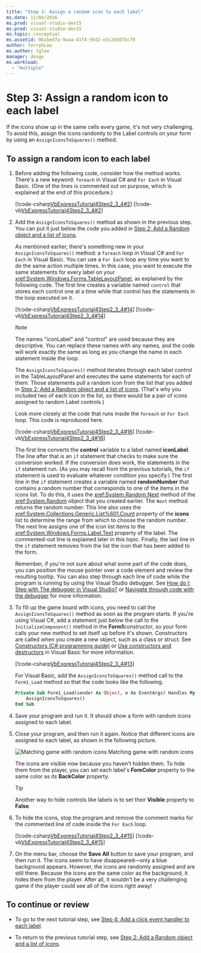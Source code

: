 ```yaml
---
title: "Step 3: Assign a random icon to each label"
ms.date: 11/04/2016
ms.prod: visual-studio-dev15
ms.prod: visual-studio-dev15
ms.topic: conceptual
ms.assetid: 0ba5ed7a-9aaa-41f4-95d2-e3c2d567bc79
author: TerryGLee
ms.author: tglee
manager: douge
ms.workload:
  - "multiple"
---
```

# Step 3: Assign a random icon to each label
If the icons show up in the same cells every game, it's not very challenging. To avoid this, assign the icons randomly to the Label controls on your form by using an `AssignIconsToSquares()` method.

## To assign a random icon to each label

1.  Before adding the following code, consider how the method works. There's a new keyword: `foreach` in Visual C# and `For Each` in Visual Basic. (One of the lines is commented out on purpose, which is explained at the end of this procedure.)

     [!code-csharp[VbExpressTutorial4Step2_3_4#2](../ide/codesnippet/CSharp/step-3-assign-a-random-icon-to-each-label_1.cs)]
     [!code-vb[VbExpressTutorial4Step2_3_4#2](../ide/codesnippet/VisualBasic/step-3-assign-a-random-icon-to-each-label_1.vb)]

2.  Add the `AssignIconsToSquares()` method as shown in the previous step. You can put it just below the code you added in [Step 2: Add a Random object and a list of icons](../ide/step-2-add-a-random-object-and-a-list-of-icons.md).

     As mentioned earlier, there's something new in your `AssignIconsToSquares()` method: a `foreach` loop in Visual C# and `For Each` in Visual Basic. You can use a `For Each` loop any time you want to do the same action multiple times. In this case, you want to execute the same statements for every label on your <xref:System.Windows.Forms.TableLayoutPanel>, as explained by the following code. The first line creates a variable named `control` that stores each control one at a time while that control has the statements in the loop executed on it.

     [!code-csharp[VbExpressTutorial4Step2_3_4#14](../ide/codesnippet/CSharp/step-3-assign-a-random-icon-to-each-label_2.cs)]
     [!code-vb[VbExpressTutorial4Step2_3_4#14](../ide/codesnippet/VisualBasic/step-3-assign-a-random-icon-to-each-label_2.vb)]

    > [!NOTE]
    >  The names "iconLabel" and "control" are used because they are descriptive. You can replace these names with any names, and the code will work exactly the same as long as you change the name in each statement inside the loop.

     The `AssignIconsToSquares()` method iterates through each label control in the TableLayoutPanel and executes the same statements for each of them. Those statements pull a random icon from the list that you added in [Step 2: Add a Random object and a list of icons](../ide/step-2-add-a-random-object-and-a-list-of-icons.md). (That's why you included two of each icon in the list, so there would be a pair of icons assigned to random Label controls.)

     Look more closely at the code that runs inside the `foreach` or `For Each` loop. This code is reproduced here.

     [!code-csharp[VbExpressTutorial4Step2_3_4#16](../ide/codesnippet/CSharp/step-3-assign-a-random-icon-to-each-label_3.cs)]
     [!code-vb[VbExpressTutorial4Step2_3_4#16](../ide/codesnippet/VisualBasic/step-3-assign-a-random-icon-to-each-label_3.vb)]

     The first line converts the **control** variable to a label named **iconLabel**. The line after that is an `if` statement that checks to make sure the conversion worked. If the conversion does work, the statements in the `if` statement run. (As you may recall from the previous tutorials, the `if` statement is used to evaluate whatever condition you specify.) The first line in the `if` statement creates a variable named **randomNumber** that contains a random number that corresponds to one of the items in the icons list. To do this, it uses the <xref:System.Random.Next> method of the <xref:System.Random> object that you created earlier. The `Next` method returns the random number. This line also uses the <xref:System.Collections.Generic.List%601.Count> property of the **icons** list to determine the range from which to choose the random number. The next line assigns one of the icon list items to the <xref:System.Windows.Forms.Label.Text> property of the label. The commented-out line is explained later in this topic. Finally, the last line in the `if` statement removes from the list the icon that has been added to the form.

     Remember, if you're not sure about what some part of the code does, you can position the mouse pointer over a code element and review the resulting tooltip. You can also step through each line of code while the program is running by using the Visual Studio debugger. See [How do I: Step with The debugger in Visual Studio?](https://msdn.microsoft.com/vstudio/ee672313.aspx) or [Navigate through code with the debugger](../debugger/navigating-through-code-with-the-debugger.md) for more information.

3.  To fill up the game board with icons, you need to call the `AssignIconsToSquares()` method as soon as the program starts. If you're using Visual C#, add a statement just below the call to the `InitializeComponent()` method in the **Form1**_constructor_, so your form calls your new method to set itself up before it's shown. Constructors are called when you create a new object, such as a class or struct. See [Constructors (C# programming guide)](/dotnet/csharp/programming-guide/classes-and-structs/constructors) or [Use constructors and destructors](/previous-versions/visualstudio/visual-studio-2008/2z08e49e\(v\=vs.90\)) in Visual Basic for more information.

     [!code-csharp[VbExpressTutorial4Step2_3_4#13](../ide/codesnippet/CSharp/step-3-assign-a-random-icon-to-each-label_4.cs)]

     For Visual Basic, add the `AssignIconsToSquares()` method call to the `Form1_Load` method so that the code looks like the following.

    ```vb
    Private Sub Form1_Load(sender As Object, e As EventArgs) Handles MyBase.Load
        AssignIconsToSquares()
    End Sub
    ```

4.  Save your program and run it. It should show a form with random icons assigned to each label.

5.  Close your program, and then run it again. Notice that different icons are assigned to each label, as shown in the following picture.

     ![Matching game with random icons](../ide/media/express_tut4step3.png)
Matching game with random icons

     The icons are visible now because you haven't hidden them. To hide them from the player, you can set each label's **ForeColor** property to the same color as its **BackColor** property.

    > [!TIP]
    >  Another way to hide controls like labels is to set their **Visible** property to **False**.

6.  To hide the icons, stop the program and remove the comment marks for the commented line of code inside the `For Each` loop.

     [!code-csharp[VbExpressTutorial4Step2_3_4#15](../ide/codesnippet/CSharp/step-3-assign-a-random-icon-to-each-label_5.cs)]
     [!code-vb[VbExpressTutorial4Step2_3_4#15](../ide/codesnippet/VisualBasic/step-3-assign-a-random-icon-to-each-label_5.vb)]

7.  On the menu bar, choose the **Save All** button to save your program, and then run it. The icons seem to have disappeared—only a blue background appears. However, the icons are randomly assigned and are still there. Because the icons are the same color as the background, it hides them from the player. After all, it wouldn't be a very challenging game if the player could see all of the icons right away!

## To continue or review

-   To go to the next tutorial step, see [Step 4: Add a click event handler to each label](../ide/step-4-add-a-click-event-handler-to-each-label.md).

-   To return to the previous tutorial step, see [Step 2: Add a Random object and a list of icons](../ide/step-2-add-a-random-object-and-a-list-of-icons.md).
